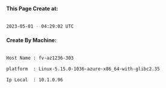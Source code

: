 
   
#### This Page Create at:

```bash

2023-05-01 - 04:29:02 UTC

```

#### Create By Machine:

```bash

Host Name : fv-az1236-303

platform  : Linux-5.15.0-1036-azure-x86_64-with-glibc2.35

Ip Local  : 10.1.0.96

```

